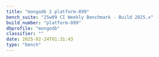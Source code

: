 ```yaml
---
title: "mongodb 2 platform-899"
bench_suite: "25w09 CI Weekly Benchmark - Build 2025.x"
build_number: "platform-899"
dbprofile: "mongodb"
classifier: ""
date: 2025-02-24T01:31:43
type: "bench"
---
```

